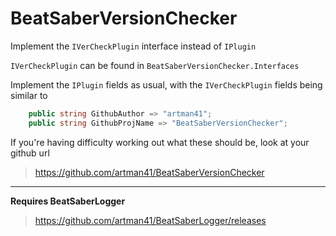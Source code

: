 # BeatSaberVersionChecker
Implement the `IVerCheckPlugin` interface instead of `IPlugin`

`IVerCheckPlugin` can be found in `BeatSaberVersionChecker.Interfaces`

Implement the `IPlugin` fields as usual, with the `IVerCheckPlugin` fields being similar to
```cs
    public string GithubAuthor => "artman41";
    public string GithubProjName => "BeatSaberVersionChecker";
```

If you're having difficulty working out what these should be, look at your github url
> https://github.com/artman41/BeatSaberVersionChecker

---
**Requires BeatSaberLogger**
> https://github.com/artman41/BeatSaberLogger/releases
